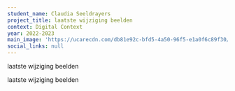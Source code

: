 ```yaml
---
student_name: Claudia Seeldrayers
project_title: laatste wijziging beelden
context: Digital Context
year: 2022-2023
main_image: 'https://ucarecdn.com/db81e92c-bfd5-4a50-96f5-e1a0f6c89f30/'
social_links: null
---
```

laatste wijziging beelden

laatste wijziging beelden